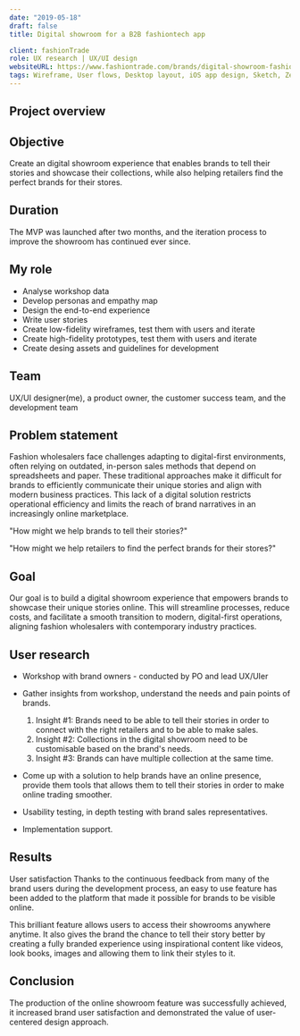 ```yaml
---
date: "2019-05-18"
draft: false
title: Digital showroom for a B2B fashiontech app

client: fashionTrade
role: UX research | UX/UI design
websiteURL: https://www.fashiontrade.com/brands/digital-showroom-fashion/
tags: Wireframe, User flows, Desktop layout, iOS app design, Sketch, Zeplin, InVision
---
```


## Project overview
## Objective
Create an digital showroom experience that enables brands to tell their stories and showcase their collections, while also helping retailers find the perfect brands for their stores.

## Duration
The MVP was launched after two months, and the iteration process to improve the showroom has continued ever since.

## My role
- Analyse workshop data
- Develop personas and empathy map
- Design the end-to-end experience
- Write user stories
- Create low-fidelity wireframes, test them with users and iterate 
- Create high-fidelity prototypes, test them with users and iterate
- Create desing assets and guidelines for development

## Team
UX/UI designer(me), a product owner, the customer success team, and the development team

## Problem statement
Fashion wholesalers face challenges adapting to digital-first environments, often relying on outdated, in-person sales methods that depend on spreadsheets and paper. These traditional approaches make it difficult for brands to efficiently communicate their unique stories and align with modern business practices. This lack of a digital solution restricts operational efficiency and limits the reach of brand narratives in an increasingly online marketplace.

"How might we help brands to tell their stories?"

"How might we help retailers to find the perfect brands for their stores?"

## Goal
Our goal is to build a digital showroom experience that empowers brands to showcase their unique stories online. This will streamline processes, reduce costs, and facilitate a smooth transition to modern, digital-first operations, aligning fashion wholesalers with contemporary industry practices.

## User research
- Workshop with brand owners - conducted by PO and lead UX/UIer


- Gather insights from workshop, understand the needs and pain points of brands.
  1.  Insight #1: Brands need to be able to tell their stories in order to connect with the right retailers and to be able to make sales.
  2.  Insight #2: Collections in the digital showroom need to be customisable based on the brand's needs.
  3.   Insight #3: Brands can have multiple collection at the same time.

- Come up with a solution to help brands have an online presence, provide them tools that allows them to tell their stories in order to make online trading smoother.


- Usability testing, in depth testing with brand sales representatives.
- Implementation support. 


## Results
User satisfaction
Thanks to the continuous feedback from many of the brand users during the development process, an easy to use feature has been added to the platform that made it possible for brands to be visible online.

This brilliant feature allows users to access their showrooms anywhere anytime. It also gives the brand the chance to tell their story better by creating a fully branded experience using inspirational content like videos, look books, images and allowing them to link their styles to it.

## Conclusion
The production of the online showroom feature was successfully achieved, it increased brand user satisfaction and demonstrated the value of user-centered design approach. 
